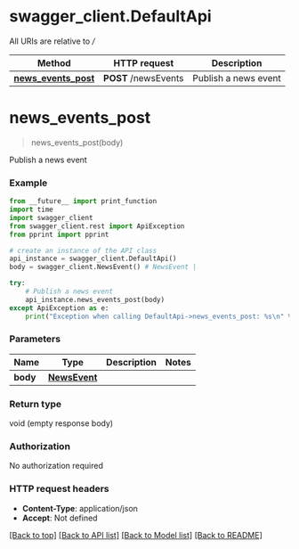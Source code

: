 # swagger_client.DefaultApi

All URIs are relative to */*

Method | HTTP request | Description
------------- | ------------- | -------------
[**news_events_post**](DefaultApi.md#news_events_post) | **POST** /newsEvents | Publish a news event

# **news_events_post**
> news_events_post(body)

Publish a news event

### Example
```python
from __future__ import print_function
import time
import swagger_client
from swagger_client.rest import ApiException
from pprint import pprint

# create an instance of the API class
api_instance = swagger_client.DefaultApi()
body = swagger_client.NewsEvent() # NewsEvent | 

try:
    # Publish a news event
    api_instance.news_events_post(body)
except ApiException as e:
    print("Exception when calling DefaultApi->news_events_post: %s\n" % e)
```

### Parameters

Name | Type | Description  | Notes
------------- | ------------- | ------------- | -------------
 **body** | [**NewsEvent**](NewsEvent.md)|  | 

### Return type

void (empty response body)

### Authorization

No authorization required

### HTTP request headers

 - **Content-Type**: application/json
 - **Accept**: Not defined

[[Back to top]](#) [[Back to API list]](../README.md#documentation-for-api-endpoints) [[Back to Model list]](../README.md#documentation-for-models) [[Back to README]](../README.md)

